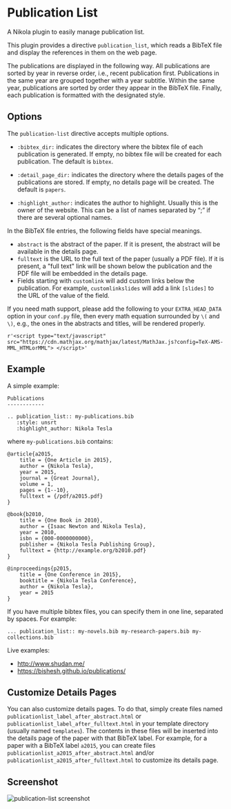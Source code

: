 # Publication List

A Nikola plugin to easily manage publication list.

This plugin provides a directive `publication_list`, which reads a BibTeX file
and display the references in them on the web page.

The publications are displayed in the following way. All publications are sorted
by year in reverse order, i.e., recent publication first. Publications in the
same year are grouped together with a year subtitle. Within the same year,
publications are sorted by order they appear in the BibTeX file. Finally, each
publication is formatted with the designated style.

## Options

The `publication-list` directive accepts multiple options.

* `:bibtex_dir:` indicates the directory where the bibtex file of each
  publication is generated. If empty, no bibtex file will be created for each
  publication. The default is `bibtex`.

* `:detail_page_dir:` indicates the directory where the details pages of the
  publications are stored. If empty, no details page will be created. The
  default is `papers`.

* `:highlight_author:` indicates the author to highlight. Usually this is the
  owner of the website. This can be a list of names separated by “;” if there are several
  optional names.

In the BibTeX file entries, the following fields have special meanings.

* `abstract` is the abstract of the paper. If it is present, the abstract will
  be available in the details page.
* `fulltext` is the URL to the full text of the paper (usually a PDF file). If
  it is present, a "full text" link will be shown below the publication and the
  PDF file will be embedded in the details page.
* Fields starting with `customlink` will add custom links below the publication.
  For example, `customlinkslides` will add a link `[slides]` to the URL of the
  value of the field.

If you need math support, please add the following to your `EXTRA_HEAD_DATA`
option in your `conf.py` file, then every math equation surrounded by `\(` and
`\)`, e.g., the ones in the abstracts and titles, will be rendered properly.

    r'<script type="text/javascript" src="https://cdn.mathjax.org/mathjax/latest/MathJax.js?config=TeX-AMS-MML_HTMLorMML"> </script>'

## Example

A simple example:

    Publications
    ------------

    .. publication_list:: my-publications.bib
       :style: unsrt
       :highlight_author: Nikola Tesla

where `my-publications.bib` contains:

    @article{a2015,
        title = {One Article in 2015},
        author = {Nikola Tesla},
        year = 2015,
        journal = {Great Journal},
        volume = 1,
        pages = {1--10},
        fulltext = {/pdf/a2015.pdf}
    }

    @book{b2010,
        title = {One Book in 2010},
        author = {Isaac Newton and Nikola Tesla},
        year = 2010,
        isbn = {000-0000000000},
        publisher = {Nikola Tesla Publishing Group},
        fulltext = {http://example.org/b2010.pdf}
    }

    @inproceedings{p2015,
        title = {One Conference in 2015},
        booktitle = {Nikola Tesla Conference},
        author = {Nikola Tesla},
        year = 2015
    }

If you have multiple bibtex files, you can specify them in one line, separated
by spaces. For example:

    ... publication_list:: my-novels.bib my-research-papers.bib my-collections.bib

Live examples:

- http://www.shudan.me/
- https://bishesh.github.io/publications/

## Customize Details Pages

You can also customize details pages. To do that, simply create files named
`publicationlist_label_after_abstract.html` or
`publicationlist_label_after_fulltext.html` in your template directory (usually
named `templates`). The contents in these files will be inserted into the
details page of the paper with that BibTeX label. For example, for a paper with
a BibTeX label `a2015`, you can create files
`publicationlist_a2015_after_abstract.html` and/or
`publicationlist_a2015_after_fulltext.html` to customize its details page.

## Screenshot

![publication-list screenshot](http://plugins.getnikola.com/__data__/publication-list-screenshot.png)

[list of styles]: https://bitbucket.org/pybtex-devs/pybtex/src/master/pybtex/style/formatting/
[Pybtex]: http://pybtex.org
